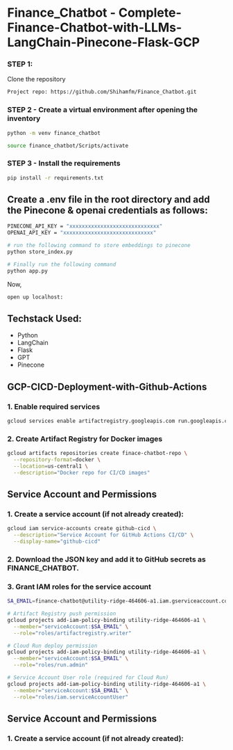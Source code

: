 # Finance_Chatbot - Complete-Finance-Chatbot-with-LLMs-LangChain-Pinecone-Flask-GCP

### STEP 1:

Clone the repository

```bash
Project repo: https://github.com/Shihamfm/Finance_Chatbot.git

```
### STEP 2 - Create a virtual environment after opening the inventory

```bash
python -m venv finance_chatbot
```

```bash
source finance_chatbot/Scripts/activate
```

### STEP 3 - Install the requirements
```bash
pip install -r requirements.txt
```
## Create a .env file in the root directory and add the Pinecone & openai credentials as follows:
```bash
PINECONE_API_KEY = "xxxxxxxxxxxxxxxxxxxxxxxxxxxxx"
OPENAI_API_KEY = "xxxxxxxxxxxxxxxxxxxxxxxxxxxxx"
```
```bash
# run the following command to store embeddings to pinecone
python store_index.py
```

```bash
# Finally run the following command
python app.py
```
Now,
```bash
open up localhost:
```
## Techstack Used:
- Python
- LangChain
- Flask
- GPT
- Pinecone

## GCP-CICD-Deployment-with-Github-Actions

### 1. Enable required services
```bash
gcloud services enable artifactregistry.googleapis.com run.googleapis.com
```
### 2. Create Artifact Registry for Docker images
```bash
gcloud artifacts repositories create finace-chatbot-repo \
  --repository-format=docker \
  --location=us-central1 \
  --description="Docker repo for CI/CD images"
```
## Service Account and Permissions
### 1. Create a service account (if not already created):
```bash
gcloud iam service-accounts create github-cicd \
  --description="Service Account for GitHub Actions CI/CD" \
  --display-name="github-cicd"
```
### 2. Download the JSON key and add it to GitHub secrets as FINANCE_CHATBOT.
### 3. Grant IAM roles for the service account

```bash
SA_EMAIL=finance-chatbot@utility-ridge-464606-a1.iam.gserviceaccount.com

# Artifact Registry push permission
gcloud projects add-iam-policy-binding utility-ridge-464606-a1 \
  --member="serviceAccount:$SA_EMAIL" \
  --role="roles/artifactregistry.writer"

# Cloud Run deploy permission
gcloud projects add-iam-policy-binding utility-ridge-464606-a1 \
  --member="serviceAccount:$SA_EMAIL" \
  --role="roles/run.admin"

# Service Account User role (required for Cloud Run)
gcloud projects add-iam-policy-binding utility-ridge-464606-a1 \
  --member="serviceAccount:$SA_EMAIL" \
  --role="roles/iam.serviceAccountUser"

```

## Service Account and Permissions
### 1. Create a service account (if not already created):


